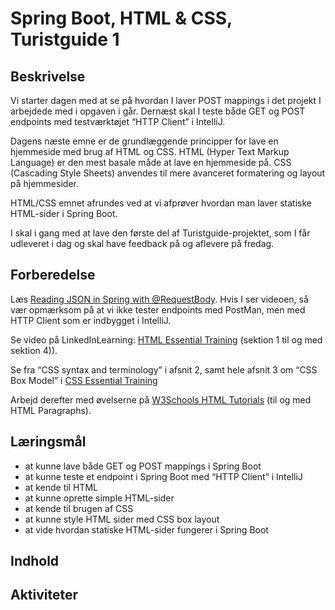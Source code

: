 # Spring Boot, HTML & CSS, Turistguide 1

## Beskrivelse

Vi starter dagen med at se på hvordan I laver POST mappings i det projekt I arbejdede med i opgaven i går. Dernæst skal I teste både GET og POST endpoints med testværktøjet “HTTP Client” i IntelliJ.

Dagens næste emne er de grundlæggende principper for lave en hjemmeside med brug af HTML og CSS.
HTML (Hyper Text Markup Language) er den mest basale måde at lave en hjemmeside på.
CSS (Cascading Style Sheets) anvendes til mere avanceret formatering og layout på hjemmesider.

HTML/CSS emnet afrundes ved at vi afprøver hvordan man laver statiske HTML-sider i Spring Boot.

I skal i gang med at lave den første del af Turistguide-projektet, som I får udleveret i dag og skal have feedback på og aflevere på fredag.


## Forberedelse

Læs [Reading JSON in Spring with @RequestBody](https://www.appsdeveloperblog.com/read-json-request-body-in-spring-web-mvc/). Hvis I ser videoen, så vær opmærksom på at vi ikke tester endpoints med PostMan, men med HTTP Client som er indbygget i IntelliJ.

Se video på LinkedInLearning: [HTML Essential Training](https://www.linkedin.com/learning/html-essential-training-4/what-is-html?u=36836804)  (sektion 1 til og med sektion 4)).

Se fra “CSS syntax and terminology” i afsnit 2, samt hele afsnit 3 om “CSS Box Model” i [CSS Essential Training](https://www.linkedin.com/learning/css-essential-training-22688362/css-syntax-and-terminology?resume=false&u=36836804)

Arbejd derefter med øvelserne på [W3Schools HTML Tutorials](https://www.w3schools.com/html/default.asp) (til og med HTML Paragraphs).



## Læringsmål

- at kunne lave både GET og POST mappings i Spring Boot
- at kunne teste et endpoint i Spring Boot med “HTTP Client” i IntelliJ
- at kende til HTML
- at kunne oprette simple HTML-sider
- at kende til brugen af CSS
- at kunne style HTML sider med CSS box layout
- at vide hvordan statiske HTML-sider fungerer i Spring Boot

## Indhold

## Aktiviteter



